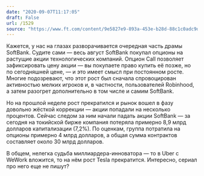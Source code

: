 ```yaml
---
date: "2020-09-07T11:17:05"
draft: False
url: /1529
source: "https://www.ft.com/content/9e5827e9-893a-453e-b28d-88c1c0adc9d5"
---
```


Кажется, у нас на глазах разворачивается очередная часть драмы SoftBank. Судите сами — весь август SoftBank покупал опционы на растущие акции технологических компаний. Опцион Call позволяет зафиксировать цену акции — вы покупаете право купить её позже, но по сегодняшней цене, — и это имеет смысл при постоянном росте. Многие подозревают, что этот рост был сначала спровоцирован активностью мелких игроков и, в частности, пользователей Robinhood, а затем разогрет дополнительно в том числе и самим SoftBank. 

Но на прошлой неделе рост прекратился и рынок вошел в фазу довольно жёсткой коррекции — акции попадали на несколько процентов. Сейчас следом за ним начали падать акции SoftBank — за сегодня на токийской бирже компания потеряла примерно 8,9 млрд долларов капитализации (7,2%). По оценкам, группа потратила на опционы примерно 4 млрд долларов, а общая сумма контрактов составляет около 30 млрд долларов. 

В общем, нелегка судьба миллиардера-инноватора — то в Uber с WeWork вложится, то на нём рост Tesla прекратится. Интересно, сериал про него еще не пишут?
